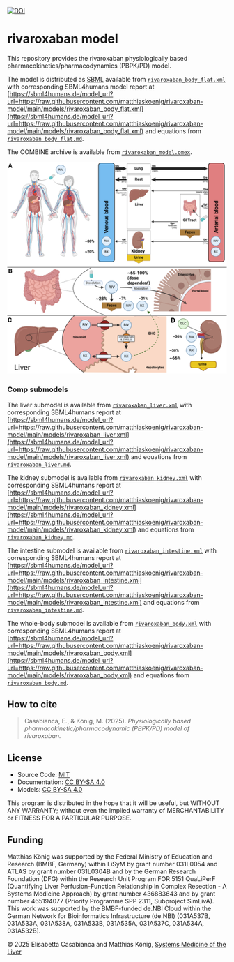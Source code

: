 [![DOI](https://zenodo.org/badge/DOI/10.5281/zenodo.13759839.svg)](https://doi.org/10.5281/zenodo.13759839)

# rivaroxaban model
This repository provides the rivaroxaban physiologically based pharmacokinetics/pharmacodynamics (PBPK/PD) model.

The model is distributed as [SBML](http://sbml.org) available from [`rivaroxaban_body_flat.xml`](./models/rivaroxaban_body_flat.xml) with 
corresponding SBML4humans model report at [https://sbml4humans.de/model_url?url=https://raw.githubusercontent.com/matthiaskoenig/rivaroxaban-model/main/models/rivaroxaban_body_flat.xml](https://sbml4humans.de/model_url?url=https://raw.githubusercontent.com/matthiaskoenig/rivaroxaban-model/main/models/rivaroxaban_body_flat.xml) and equations from [`rivaroxaban_body_flat.md`](./models/rivaroxaban_body_flat.md).

The COMBINE archive is available from [`rivaroxaban_model.omex`](./rivaroxaban_model.omex).

![model overview](./figures/rivaroxaban_model.png)

### Comp submodels
The liver submodel is available from [`rivaroxaban_liver.xml`](./models/rivaroxaban_liver.xml) with corresponding SBML4humans report at
[https://sbml4humans.de/model_url?url=https://raw.githubusercontent.com/matthiaskoenig/rivaroxaban-model/main/models/rivaroxaban_liver.xml](https://sbml4humans.de/model_url?url=https://raw.githubusercontent.com/matthiaskoenig/rivaroxaban-model/main/models/rivaroxaban_liver.xml) and equations from [`rivaroxaban_liver.md`](./models/rivaroxaban_liver.md).

The kidney submodel is available from [`rivaroxaban_kidney.xml`](./models/rivaroxaban_kidney.xml) with corresponding SBML4humans report at
[https://sbml4humans.de/model_url?url=https://raw.githubusercontent.com/matthiaskoenig/rivaroxaban-model/main/models/rivaroxaban_kidney.xml](https://sbml4humans.de/model_url?url=https://raw.githubusercontent.com/matthiaskoenig/rivaroxaban-model/main/models/rivaroxaban_kidney.xml) and equations from [`rivaroxaban_kidney.md`](./models/rivaroxaban_kidney.md).

The intestine submodel is available from [`rivaroxaban_intestine.xml`](./models/rivaroxaban_intestine.xml) with corresponding SBML4humans report at
[https://sbml4humans.de/model_url?url=https://raw.githubusercontent.com/matthiaskoenig/rivaroxaban-model/main/models/rivaroxaban_intestine.xml](https://sbml4humans.de/model_url?url=https://raw.githubusercontent.com/matthiaskoenig/rivaroxaban-model/main/models/rivaroxaban_intestine.xml) and equations from [`rivaroxaban_intestine.md`](./models/rivaroxaban_intestine.md).

The whole-body submodel is available from [`rivaroxaban_body.xml`](./models/rivaroxaban_body.xml) with corresponding SBML4humans report at
[https://sbml4humans.de/model_url?url=https://raw.githubusercontent.com/matthiaskoenig/rivaroxaban-model/main/models/rivaroxaban_body.xml](https://sbml4humans.de/model_url?url=https://raw.githubusercontent.com/matthiaskoenig/rivaroxaban-model/main/models/rivaroxaban_body.xml) and equations from [`rivaroxaban_body.md`](./models/glimepiride_body.md).

## How to cite

> Casabianca, E., & König, M. (2025).
> *Physiologically based pharmacokinetic/pharmacodynamic (PBPK/PD) model of rivaroxaban.*

## License

* Source Code: [MIT](https://opensource.org/licenses/MIT)
* Documentation: [CC BY-SA 4.0](https://creativecommons.org/licenses/by-sa/4.0/)
* Models: [CC BY-SA 4.0](https://creativecommons.org/licenses/by-sa/4.0/)

This program is distributed in the hope that it will be useful, but WITHOUT ANY
WARRANTY; without even the implied warranty of MERCHANTABILITY or FITNESS FOR A
PARTICULAR PURPOSE.

## Funding
Matthias König was supported by the Federal Ministry of Education and Research (BMBF, Germany) within LiSyM by grant number 031L0054 and ATLAS by grant number 031L0304B and by the German Research Foundation (DFG) within the Research Unit Program FOR 5151 QuaLiPerF (Quantifying Liver Perfusion-Function Relationship in Complex Resection - A Systems Medicine Approach) by grant number 436883643 and by grant number 465194077 (Priority Programme SPP 2311, Subproject SimLivA). This work was supported by the BMBF-funded de.NBI Cloud within the German Network for Bioinformatics Infrastructure (de.NBI) (031A537B, 031A533A, 031A538A, 031A533B, 031A535A, 031A537C, 031A534A, 031A532B). 

© 2025 Elisabetta Casabianca and Matthias König, [Systems Medicine of the Liver](https://livermetabolism.com)
